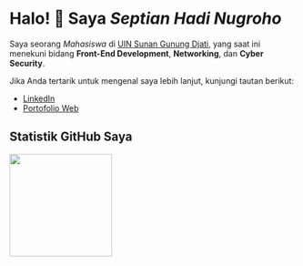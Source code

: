 # Halo! 👋 Saya *Septian Hadi Nugroho*

Saya seorang *Mahasiswa* di [UIN Sunan Gunung Djati](https://uinsgd.ac.id/), yang saat ini menekuni bidang **Front-End Development**, **Networking**, dan **Cyber Security**.

Jika Anda tertarik untuk mengenal saya lebih lanjut, kunjungi tautan berikut:
- [LinkedIn](https://www.linkedin.com/in/septian-hadi-nugroho/)
- [Portofolio Web](https://www.septianhadinugroho.com/)

## Statistik GitHub Saya
<p align="left">
<a href="https://github.com/septianhadinugroho">
  <img height="180em" src="https://github-readme-stats.vercel.app/api/top-langs/?username=septianhadinugroho&layout=compact&theme=algolia"/>
</a>
</p>

